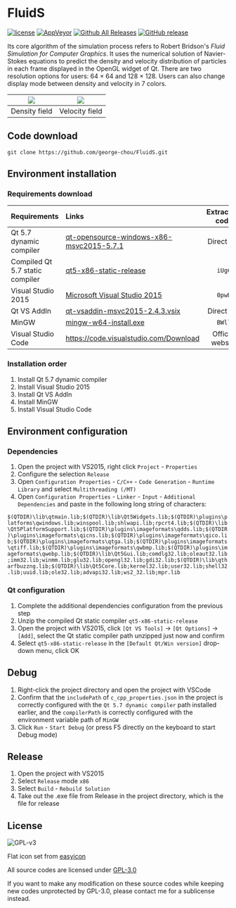 ﻿# FluidS

[![license](https://img.shields.io/github/license/george-chou/FluidS.svg)](https://www.gnu.org/licenses/gpl-3.0.en.html)
[![AppVeyor](https://img.shields.io/appveyor/ci/george-chou/FluidS.svg?logo=appveyor)](https://ci.appveyor.com/project/george-chou/FluidS)
[![Github All Releases](https://img.shields.io/github/downloads/george-chou/FluidS/total.svg)](https://github.com/george-chou/FluidS/releases)
[![GitHub release](https://img.shields.io/github/release/george-chou/FluidS.svg)](https://github.com/george-chou/FluidS/releases/latest)

Its core algorithm of the simulation process refers to Robert Bridson's <i>Fluid Simulation for Computer Graphics</i>. It uses the numerical solution of Navier-Stokes equations to predict the density and velocity distribution of particles in each frame displayed in the OpenGL widget of Qt. There are two resolution options for users: 64 × 64 and 128 × 128. Users can also change display mode between density and velocity in 7 colors.

| <img src="https://george-chou-github-io.vercel.app/covers/FluidS/fsd.PNG"/> | <img src="https://george-chou-github-io.vercel.app/covers/FluidS/fsv.PNG"/> |
| :-------------------------------------------------------------------------: | :-------------------------------------------------------------------------: |
|                                Density field                                |                               Velocity field                                |

## Code download
```
git clone https://github.com/george-chou/FluidS.git
```

## Environment installation

### Requirements download
| Requirements                    | Links                                                                                                                                    | Extraction code  |
| :------------------------------ | :--------------------------------------------------------------------------------------------------------------------------------------- | :--------------: |
| Qt 5.7 dynamic      compiler    | [qt-opensource-windows-x86-msvc2015-5.7.1](https://download.qt.io/new_archive/qt/5.7/5.7.1/qt-opensource-windows-x86-msvc2015-5.7.1.exe) |   Direct link    |
| Compiled Qt 5.7 static compiler | [qt5-x86-static-release](https://www.123pan.com/s/qeQDVv-gcFJH)                                                                          |      `iUgO`      |
| Visual Studio 2015              | [Microsoft Visual Studio 2015](https://www.123pan.com/s/qeQDVv-wcFJH)                                                                    |      `0pwH`      |
| Qt VS AddIn                     | [qt-vsaddin-msvc2015-2.4.3.vsix](https://download.qt.io/archive/vsaddin/2.4.3/qt-vsaddin-msvc2015-2.4.3.vsix)                            |   Direct link    |
| MinGW                           | [mingw-w64-install.exe](https://www.123pan.com/s/qeQDVv-3ZFJH)                                                                           |      `BWll`      |
| Visual Studio Code              | <https://code.visualstudio.com/Download>                                                                                                 | Official website |

### Installation order

1. Install Qt 5.7 dynamic compiler
2. Install Visual Studio 2015
3. Install Qt VS AddIn
4. Install MinGW
5. Install Visual Studio Code

## Environment configuration

### Dependencies 

1. Open the project with VS2015, right click `Project` - `Properties`
2. Configure the selection `Release`
3. Open `Configuration Properties` - `C/C++` - `Code Generation` - `Runtime Library` and select `Multithreading (/MT)`
4. Open `Configuration Properties` - `Linker` - `Input` - `Additional Dependencies` and paste in the following long string of characters:

`$(QTDIR)\lib\qtmain.lib;$(QTDIR)\lib\Qt5Widgets.lib;$(QTDIR)\plugins\platforms\qwindows.lib;winspool.lib;shlwapi.lib;rpcrt4.lib;$(QTDIR)\lib\Qt5PlatformSupport.lib;$(QTDIR)\plugins\imageformats\qdds.lib;$(QTDIR)\plugins\imageformats\qicns.lib;$(QTDIR)\plugins\imageformats\qico.lib;$(QTDIR)\plugins\imageformats\qtga.lib;$(QTDIR)\plugins\imageformats\qtiff.lib;$(QTDIR)\plugins\imageformats\qwbmp.lib;$(QTDIR)\plugins\imageformats\qwebp.lib;$(QTDIR)\lib\Qt5Gui.lib;comdlg32.lib;oleaut32.lib;imm32.lib;winmm.lib;glu32.lib;opengl32.lib;gdi32.lib;$(QTDIR)\lib\qtharfbuzzng.lib;$(QTDIR)\lib\Qt5Core.lib;kernel32.lib;user32.lib;shell32.lib;uuid.lib;ole32.lib;advapi32.lib;ws2_32.lib;mpr.lib`

### Qt configuration

1. Complete the additional dependencies configuration from the previous step
2. Unzip the compiled Qt static compiler `qt5-x86-static-release`
3. Open the project with VS2015, click `[Qt VS Tools]` -> `[Qt Options]` -> `[Add]`, select the Qt static compiler path unzipped just now and confirm
4. Select `qt5-x86-static-release` in the `[Default Qt/Win version]` drop-down menu, click OK

## Debug

1. Right-click the project directory and open the project with VSCode
2. Confirm that the `includePath` of `c_cpp_properties.json` in the project is correctly configured with the `Qt 5.7 dynamic compiler` path installed earlier, and the `compilerPath` is correctly configured with the environment variable path of `MinGW`
3. Click `Run` - `Start Debug` (or press F5 directly on the keyboard to start Debug mode)

## Release

1. Open the project with VS2015
2. Select `Release` mode `x86`
3. Select `Build` - `Rebuild Solution`
4. Take out the .exe file from Release in the project directory, which is the file for release

## License

![GPL-v3](https://www.gnu.org/graphics/gplv3-127x51.png)

Flat icon set from [easyicon](https://www.easyicon.cc/)

All source codes are licensed under [GPL-3.0](https://opensource.org/licenses/GPL-3.0)

If you want to make any modification on these source codes while keeping new codes unprotected by GPL-3.0, please contact me for a sublicense instead.
